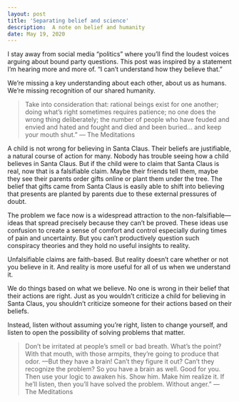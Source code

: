 ```yaml
---
layout: post
title: 'Separating belief and science'
description:  A note on belief and humanity
date: May 19, 2020
---
```


I stay away from social media “politics” where you’ll find the loudest voices arguing about bound party questions. This post was inspired by a statement I’m hearing more and more of. “I can’t understand how they believe that.”

We’re missing a key understanding about each other, about us as humans. We’re missing recognition of our shared humanity.

> Take into consideration that: rational beings exist for one another; doing what’s right sometimes requires patience; no one does the wrong thing deliberately; the number of people who have feuded and envied and hated and fought and died and been buried… and keep your mouth shut.” — The Meditations


A child is not wrong for believing in Santa Claus. Their beliefs are justifiable, a natural course of action for many. Nobody has trouble seeing how a child believes in Santa Claus. But if the child were to claim that Santa Claus is real, now that is a falsifiable claim. Maybe their friends tell them, maybe they see their parents order gifts online or plant them under the tree. The belief that gifts came from Santa Claus is easily able to shift into believing that presents are planted by parents due to these external pressures of doubt. 

The problem we face now is a widespread attraction to the non-falsifiable—ideas that spread precisely because they can’t be proved. These ideas use confusion to create a sense of comfort and control especially during times of pain and uncertainty. But you can’t productively question such conspiracy theories and they hold no useful insights to reality.

Unfalsifiable claims are faith-based. But reality doesn’t care whether or not you believe in it. And reality is more useful for all of us when we understand it.

We do things based on what we believe. No one is wrong in their belief that their actions are right. Just as you wouldn’t criticize a child for believing in Santa Claus, you shouldn’t criticize someone for their actions based on their beliefs.

Instead, listen without assuming you’re right, listen to change yourself, and listen to open the possibility of solving problems that matter.

> Don’t be irritated at people’s smell or bad breath. What’s the point? With that mouth, with those armpits, they’re going to produce that odor.
—But they have a brain! Can’t they figure it out? Can’t they recognize the problem?
So you have a brain as well. Good for you. Then use your logic to awaken his. Show him. Make him realize it. If he’ll listen, then you’ll have solved the problem. Without anger.”
— The Meditations